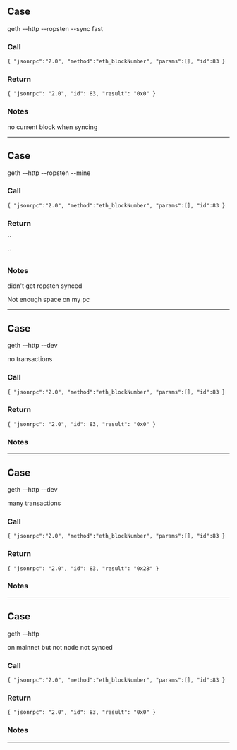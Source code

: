 ## Case
  
geth --http --ropsten --sync fast  
  
### Call

``
{
	"jsonrpc":"2.0",
	"method":"eth_blockNumber",
	"params":[],
	"id":83
}
`` 

### Return

``
{
    "jsonrpc": "2.0",
    "id": 83,
    "result": "0x0"
}
``

### Notes

 no current block when syncing
 
---
## Case
  
geth --http --ropsten --mine  
  
### Call

``
{
	"jsonrpc":"2.0",
	"method":"eth_blockNumber",
	"params":[],
	"id":83
}
`` 

### Return

``

``

### Notes

 didn't get ropsten synced
 
 Not enough space on my pc
 
---
## Case
  
geth --http --dev

no transactions
  
### Call

``
{
	"jsonrpc":"2.0",
	"method":"eth_blockNumber",
	"params":[],
	"id":83
}
`` 

### Return

``
{
    "jsonrpc": "2.0",
    "id": 83,
    "result": "0x0"
}
``

### Notes

 
 
---
## Case
  
geth --http --dev

many transactions
  
### Call

``
{
	"jsonrpc":"2.0",
	"method":"eth_blockNumber",
	"params":[],
	"id":83
}
`` 

### Return

``
{
    "jsonrpc": "2.0",
    "id": 83,
    "result": "0x28"
}
``

### Notes

 
 
---
## Case
  
geth --http 
  
on mainnet but not node not synced  
  
### Call

``
{
	"jsonrpc":"2.0",
	"method":"eth_blockNumber",
	"params":[],
	"id":83
}
`` 

### Return

``
{
    "jsonrpc": "2.0",
    "id": 83,
    "result": "0x0"
}
``

### Notes

 
 
---
